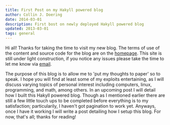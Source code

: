 ```yaml
---
title: First Post on my Hakyll powered blog
author: Collin J. Doering
date: 2014-03-01
description: First bost on newly deployed Hakyll powered blog
updated: 2013-03-01
tags: general
---
```


Hi all! Thanks for taking the time to visit my new blog. The terms of use of the content and
source code for the blog are on the [homepage](/). This site is still under light construction,
if you notice any issues please take the time to let me know via
[email](mailto:collin.doering@gmail.com).

The purpose of this blog is to allow me to 'put my thoughts to paper' so to speak. I hope you
will find at least some of my exploits entertaining, as I will discuss varying topics of
personal interest including computers, linux, programming, and math, among others. In an upcoming
post I will detail how I built this Hakyll powered blog.  Though as I mentioned earlier there
are still a few little touch ups to be completed before everything is to my satisfaction;
particularily, I haven't got pagination to work yet. Anyways, once I have it working I will
write a post detailing how I setup this blog. For now, that's all; thanks for reading!
